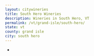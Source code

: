 ```yaml
---
layout: citywineries
title: South Hero Wineries
description: Wineries in South Hero, VT
permalink: /vt/grand-isle/south-hero/
state: vt
county: grand isle
city: south hero
---
```

-
